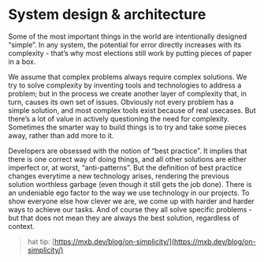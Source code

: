 # System design & architecture

Some of the most important things in the world are intentionally designed “simple”. In any system, the potential for error directly increases with its complexity - that’s why most elections still work by putting pieces of paper in a box.

We assume that complex problems always require complex solutions. We try to solve complexity by inventing tools and technologies to address a problem; but in the process we create another layer of complexity that, in turn, causes its own set of issues. Obviously not every problem has a simple solution, and most complex tools exist because of real usecases. But there’s a lot of value in actively questioning the need for complexity. Sometimes the smarter way to build things is to try and take some pieces away, rather than add more to it.

Developers are obsessed with the notion of “best practice”. It implies that there is one correct way of doing things, and all other solutions are either imperfect or, at worst, “anti-patterns”. But the definition of best practice changes everytime a new technology arises, rendering the previous solution worthless garbage \(even though it still gets the job done\). There is an undeniable ego factor to the way we use technology in our projects. To show everyone else how clever we are, we come up with harder and harder ways to achieve our tasks. And of course they all solve specific problems - but that does not mean they are always the best solution, regardless of context.

> hat tip: [https://mxb.dev/blog/on-simplicity/](https://mxb.dev/blog/on-simplicity/)

